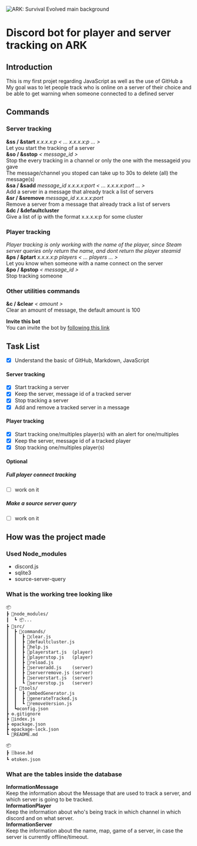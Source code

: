 ![ARK: Survival Evolved main background](https://store-images.s-microsoft.com/image/apps.49771.68672594993004535.abb7a42a-f75b-44f2-8afd-204cb3d19eb6.df63910d-755c-40d4-90c0-95d214d3ccd9?mode=scale&q=90&h=1080&w=1920&background=%23FFFFFF)
# Discord bot for player and server tracking on ARK  
## Introduction  
This is my first projet regarding JavaScript as well as the use of GitHub  a
My goal was to let people track who is online on a server of their choice
and be able to get warning when someone connected to a defined server  

## Commands  
### Server tracking
**&ss / &start** *x.x.x.x:p  < ... x.x.x.x:p ... >*  
Let you start the tracking of a server  
**&so / &sstop** *< message_id >*  
Stop the every tracking in a channel or only the one with the messageid you gave  
The message/channel you stoped can take up to 30s to delete (all) the message(s)  
**&sa / &sadd** *message_id x.x.x.x:port < ... x.x.x.x:port ... >*  
Add a server in a message that already track a list of servers  
**&sr / &sremove** *message_id x.x.x.x:port*  
Remove a server from a message that already track a list of servers  
**&dc / &defaultcluster**  
Give a list of ip with the format x.x.x.x:p for some cluster  

### Player tracking  
*Player tracking is only working with the name of the player, since Steam server queries only return the name, and dont return the player steamid*  
**&ps / &ptart** *x.x.x.x:p players < ... players ... >*  
Let you know when someone with a name connect on the server  
**&po / &pstop** *< message_id >*  
Stop tracking someone  

### Other utilities commands  
**&c / &clear** *< amount >*  
Clear an amount of message, the default amount is 100  

**Invite this bot**  
‎‎You can invite the bot by [following this link](https://bit.ly/30LMOoe)  

## Task List  
- [x] Understand the basic of GitHub, Markdown, JavaScript  

#### Server tracking
- [x] Start tracking a server  
- [x] Keep the server, message id of a tracked server  
- [x] Stop tracking a server  
- [x] Add and remove a tracked server in a message  

#### Player tracking
- [x] Start tracking one/multiples player(s) with an alert for one/multiples  
- [x] Keep the server, message id of a tracked player  
- [x] Stop tracking one/multiples player(s)  

#### Optional
##### Full player connect tracking
- [ ] work on it

##### Make a source server query
- [ ] work on it

## How was the project made  
### Used Node_modules  
- discord.js  
- sqlite3  
- source-server-query  

### What is the working tree looking like  
```
📦  
┣ 📂node_modules/  
┃  ┗ 📦...  
┣ 📂src/  
┃  ┣ 📂commands/  
┃  ┃  ┣ 📜clear.js  
┃  ┃  ┣ 📜defaultcluster.js  
┃  ┃  ┣ 📜help.js  
┃  ┃  ┣ 📜playerstart.js  (player)  
┃  ┃  ┣ 📜playerstop.js   (player)  
┃  ┃  ┣ 📜reload.js  
┃  ┃  ┣ 📜serveradd.js    (server)  
┃  ┃  ┣ 📜serverremove.js (server)  
┃  ┃  ┣ 📜serverstart.js  (server)  
┃  ┃  ┗ 📜serverstop.js   (server)  
┃  ┣ 📂tools/  
┃  ┃  ┣ 📜embedGenerator.js 
┃  ┃  ┣ 📜generateTracked.js  
┃  ┃  ┗ 📜removeVersion.js
┃  ┗⚙️config.json
┣ ⚙️.gitignore  
┣ 📜index.js  
┣ ⚙️package.json  
┣ ⚙️package-lock.json  
┗ 📝README.md  

📦 
┣ 🗄️base.bd  
┗ ⚙️token.json  
```
### What are the tables inside the database  
**InformationMessage**  
Keep the information about the Message that are used to track a server, and which server is going to be tracked.  
**InformationPlayer**  
Keep the information about who's being track in which channel in which discord and on what server.  
**InformationServer**  
Keep the information about the name, map, game of a server, in case the server is currently offline/timeout.  